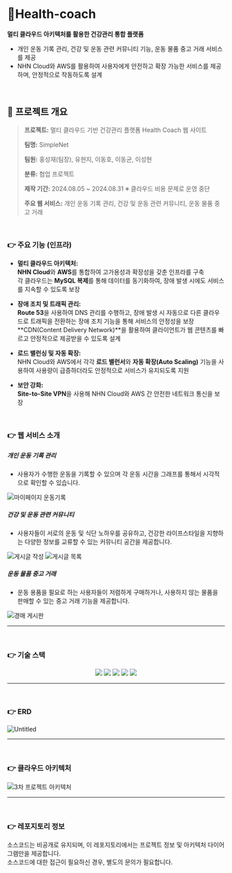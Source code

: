 # 🏃Health-coach
**멀티 클라우드 아키텍처를 활용한 건강관리 통합 플랫폼**
- 개인 운동 기록 관리, 건강 및 운동 관련 커뮤니티 기능, 운동 물품 중고 거래 서비스를 제공
- NHN Cloud와 AWS를 활용하여 사용자에게 안전하고 확장 가능한 서비스를 제공하며, 안정적으로 작동하도록 설계

<br />

## **📝 프로젝트 개요**

> **프로젝트:** 멀티 클라우드 기반 건강관리 플랫폼 Health Coach 웹 사이트
> 
> **팀명:** SimpleNet
> 
> **팀원:** 홍성재(팀장), 유현지, 이동호, 이동균, 이성현
> 
> **분류:** 협업 프로젝트
>
> **제작 기간:** 2024.08.05 ~ 2024.08.31 ※ 클라우드 비용 문제로 운영 중단
>
> **주요 웹 서비스:** 개인 운동 기록 관리, 건강 및 운동 관련 커뮤니티, 운동 물품 중고 거래
>

<br />

### 👉 주요 기능 (인프라)

- **멀티 클라우드 아키텍처:**  <br />
**NHN Cloud**와 **AWS**를 통합하여 고가용성과 확장성을 갖춘 인프라를 구축 <br />
각 클라우드는 **MySQL 복제**를 통해 데이터를 동기화하여, 장애 발생 시에도 서비스를 지속할 수 있도록 보장 <br />

- **장애 조치 및 트래픽 관리:** <br />
**Route 53**을 사용하여 DNS 관리를 수행하고, 장애 발생 시 자동으로 다른 클라우드로 트래픽을 전환하는 장애 조치 기능을 통해 서비스의 안정성을 보장 <br />
**CDN(Content Delivery Network)**을 활용하여 클라이언트가 웹 콘텐츠를 빠르고 안정적으로 제공받을 수 있도록 설계 <br />

- **로드 밸런싱 및 자동 확장:** <br />
NHN Cloud와 AWS에서 각각 **로드 밸런서**와 **자동 확장(Auto Scaling)** 기능을 사용하여 사용량이 급증하더라도 안정적으로 서비스가 유지되도록 지원 <br />

- **보안 강화:** <br />
**Site-to-Site VPN**을 사용해 NHN Cloud와 AWS 간 안전한 네트워크 통신을 보장


<br />

### 👉 웹 서비스 소개

##### 개인 운동 기록 관리

 - 사용자가 수행한 운동을 기록할 수 있으며 각 운동 시간을 그래프를 통해서 시각적으로 확인할 수 있습니다.

![마이페이지 운동기록](https://github.com/user-attachments/assets/097240bc-7950-4ffc-811d-57828077a104)

##### 건강 및 운동 관련 커뮤니티

- 사용자들이 서로의 운동 및 식단 노하우를 공유하고, 건강한 라이프스타일을 지향하는 다양한 정보를 교류할 수 있는 커뮤니티 공간을 제공합니다.

![게시글 작성](https://github.com/user-attachments/assets/06ec599a-1b67-49fd-a424-3ae9ce1b70a1)
![게시글 목록](https://github.com/user-attachments/assets/8cc8f137-6625-410b-a7af-3978eaef9dde)

##### 운동 물품 중고 거래

- 운동 용품을 필요로 하는 사용자들이 저렴하게 구매하거나, 사용하지 않는 물품을 판매할 수 있는 중고 거래 기능을 제공합니다.

![경매 게시판](https://github.com/user-attachments/assets/38f8f3eb-7c55-4111-9e4a-55d802a1a49a)

---

<br />

### 👉 기술 스택
<div align=center> 
<img src="https://img.shields.io/badge/springboot-6DB33F?style=for-the-badge&logo=springboot&logoColor=white">
<img src="https://img.shields.io/badge/react-61DAFB?style=for-the-badge&logo=react&logoColor=black">
<img src="https://img.shields.io/badge/MYSQL-003545?style=for-the-badge&logo=mysql&logoColor=white">
<img src="https://img.shields.io/badge/redis-E34F26?style=for-the-badge&logo=redis&logoColor=white">
<img src="https://img.shields.io/badge/amazonaws-232F3E?style=for-the-badge&logo=amazonwebservices&logoColor=white"> 
</div>

---

<br />

### 👉 ERD

![Untitled](https://github.com/user-attachments/assets/1396f9e4-1148-441b-a521-c04e863139cc)

---

<br />

### 👉 클라우드 아키텍처

![3차 프로젝트 아키텍처](https://github.com/user-attachments/assets/187551c3-cd8a-4ef5-b1b0-183cb1b8700f)


---

<br />

 ### 👉 레포지토리 정보
소스코드는 비공개로 유지되며, 이 레포지토리에서는 프로젝트 정보 및 아키텍처 다이어그램만을 제공합니다. <br />
소스코드에 대한 접근이 필요하신 경우, 별도의 문의가 필요합니다.
